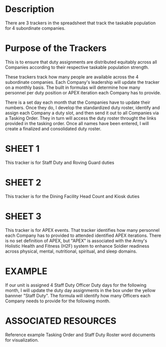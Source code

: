 # Description

There are 3 trackers in the spreadsheet that track the taskable population for 4 subordinate companies. 

# Purpose of the Trackers

This is to ensure that duty assignments are distributed equitably across all Companies according to their respective taskable population strength.

These trackers track how many people are available across the 4 subordinate companies. Each Company's leadership will update the tracker on a monthly basis. The built in formulas will determine how many personnel per duty position or APEX iteration each Company has to provide.

There is a set day each month that the Companies have to update their numbers. Once they do, I develop the standardized duty roster, identify and assign each Company a duty slot, and then send it out to all Companies via a Tasking Order. They in turn will access the duty roster throught the links provided in the tasking order. Once all names have been entered, I will create a finalized and consolidated duty roster.

# SHEET 1
This tracker is for Staff Duty and Roving Guard duties

# SHEET 2

This tracker is for the Dining Facility Head Count and Kiosk duties

# SHEET 3

This tracker is for APEX events. That tracker identifies how many personnel each Company has to provided to attended identified APEX iterations. There is no set definition of APEX, but "APEX" is associated with the Army's Holistic Health and Fitness (H2F) system to enhance Soldier readiness across physical, mental, nutritional, spiritual, and sleep domains.


# EXAMPLE
If our unit is assigned 4 Staff Duty Officer Duty days for the following month, I will update the duty day assignments in the box under the yellow bannner "Staff Duty". The formula will identify how many Officers each Company needs to provide for the following month.


# ASSOCIATED RESOURCES
Reference example Tasking Order and Staff Duty Roster word documents for visualization.


